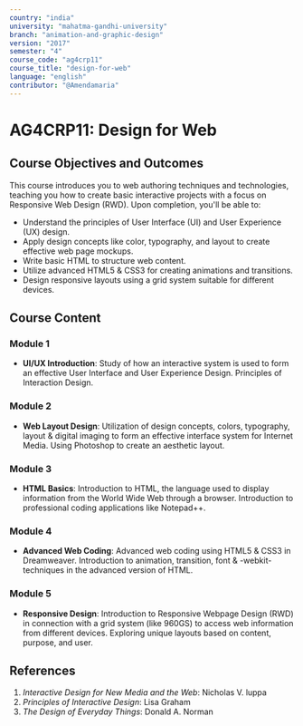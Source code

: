 ```yaml
---
country: "india"
university: "mahatma-gandhi-university"
branch: "animation-and-graphic-design"
version: "2017"
semester: "4"
course_code: "ag4crp11"
course_title: "design-for-web"
language: "english"
contributor: "@Amendamaria"
---
```


# AG4CRP11: Design for Web

## Course Objectives and Outcomes
This course introduces you to web authoring techniques and technologies, teaching you how to create basic interactive projects with a focus on Responsive Web Design (RWD). Upon completion, you'll be able to:
* Understand the principles of User Interface (UI) and User Experience (UX) design.
* Apply design concepts like color, typography, and layout to create effective web page mockups.
* Write basic HTML to structure web content.
* Utilize advanced HTML5 & CSS3 for creating animations and transitions.
* Design responsive layouts using a grid system suitable for different devices.

## Course Content

### **Module 1**
* **UI/UX Introduction**: Study of how an interactive system is used to form an effective User Interface and User Experience Design. Principles of Interaction Design.

### **Module 2**
* **Web Layout Design**: Utilization of design concepts, colors, typography, layout & digital imaging to form an effective interface system for Internet Media. Using Photoshop to create an aesthetic layout.

### **Module 3**
* **HTML Basics**: Introduction to HTML, the language used to display information from the World Wide Web through a browser. Introduction to professional coding applications like Notepad++.

### **Module 4**
* **Advanced Web Coding**: Advanced web coding using HTML5 & CSS3 in Dreamweaver. Introduction to animation, transition, font & -webkit- techniques in the advanced version of HTML.

### **Module 5**
* **Responsive Design**: Introduction to Responsive Webpage Design (RWD) in connection with a grid system (like 960GS) to access web information from different devices. Exploring unique layouts based on content, purpose, and user.

## References
1.  *Interactive Design for New Media and the Web*: Nicholas V. luppa
2.  *Principles of Interactive Design*: Lisa Graham
3.  *The Design of Everyday Things*: Donald A. Norman